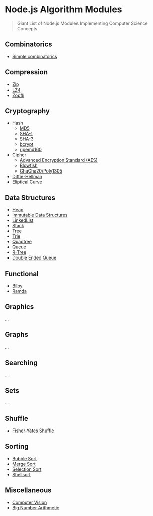 # Node.js Algorithm Modules

> Giant List of Node.js Modules Implementing Computer Science Concepts


## Combinatorics

- [Simple combinatorics](https://www.npmjs.com/package/js-combinatorics)


## Compression

- [Zip](https://www.npmjs.com/package/jszip)
- [LZ4](https://www.npmjs.com/package/lz4)
- [Zopfli](https://www.npmjs.com/package/node-zopfli)


## Cryptography

- Hash
  - [MD5](https://www.npmjs.com/package/md5-node)
  - [SHA-1](https://www.npmjs.com/package/sha1)
  - [SHA-3](https://www.npmjs.com/package/sha3)
  - [bcrypt](https://www.npmjs.com/package/bcrypt)
  - [ripemd160](https://www.npmjs.com/package/ripemd160)
- Cipher
  - [Advanced Encryption Standard (AES)](https://www.npmjs.com/package/aes)
  - [Blowfish](https://www.npmjs.com/package/blowfish)
  - [ChaCha20/Poly1305](https://www.npmjs.com/package/chacha)
- [Diffie-Hellman](https://www.npmjs.com/package/diffie-hellman)
- [Eliptical Curve](https://www.npmjs.com/package/elliptic)

## Data Structures

- [Heap](https://www.npmjs.com/package/heap)
- [Immutable Data Structures](https://github.com/facebook/immutable-js)
- [LinkedList](https://www.npmjs.com/package/linkedlist)
- [Stack](https://www.npmjs.com/packages/stackjs)
- [Tree](https://www.npmjs.com/package/ygg)
- [Trie](https://www.npmjs.com/package/trie-data-structure)
- [Quadtree](https://www.npmjs.com/package/simple-quadtree)
- [Queue](https://www.npmjs.com/package/queue)
- [R-Tree](https://github.com/mourner/rbush)
- [Double Ended Queue](https://www.npmjs.com/package/double-ended-queue)


## Functional

- [Bilby](https://www.npmjs.com/package/bilby)
- [Ramda](https://github.com/ramda/ramda)


## Graphics

...


## Graphs

...


## Searching

...


## Sets

...


## Shuffle

- [Fisher-Yates Shuffle](https://github.com/MoreOutput/fisherYates.js)


## Sorting

- [Bubble Sort](https://www.npmjs.com/package/bubblesort)
- [Merge Sort](https://www.npmjs.com/package/mergesort)
- [Selection Sort](https://www.npmjs.com/package/selectionsort)
- [Shellsort](https://www.npmjs.com/package/shellsort)



## Miscellaneous

- [Computer Vision](https://www.npmjs.com/package/jsfeat)
- [Big Number Arithmetic](https://www.npmjs.com/package/number-crunch)
